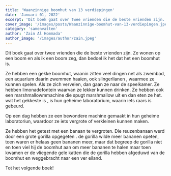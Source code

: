 ```yaml
---
title: 'Waanzinnige boomhut van 13 verdiepingen'
date: 'Januari 01, 2022'
excerpt: 'Dit boek gaat over twee vrienden die de beste vrienden zijn.'
cover_image: '/images/posts/Waanzinnige-boomhut-van-13-verdiepingen.jpeg'
category: 'samenvatten'
author: 'Zain Al Hommada'
author_image: '/images/author/zain.jpeg'
---
```


Dit boek gaat over twee vrienden die de beste vrienden zijn.
Ze wonen op een boom en als ik een boom zeg, dan bedoel ik het dat het een boomhut is.

Ze hebben een gekke boomhut, waanin zitten veel dingen net als zwembad, een aquarium daarin zwemmen haaien, ook slingerlianen , waarmee ze kunnen spelen. Als ze zich vervelen, dan gaan ze naar de speelkamer.
Ze hebben limonadefontein waarvan ze lekker kunnen drinken.
Ze hebben ook een marshmallowmmachine die spugt marshmallow uit en dan eten ze het.
wat het gekkeste is , is hun geheime laboratorium, waarin iets raars is gebeurd.

Op een dag hebben ze een bewondere machine gemaakt in hun geheime laboratoriun, waardoor ze iets vergrote of verkleinen kunnen maken.

Ze hebben het getest met een banaan te vergroten. Die reuzenbanaan werd door een grote gorilla opgegeten .
de gorilla wilde meer bananen opeten, toen waren er helaas geen bananen meer, maar dat begreep de gorilla niet en toen viel hij de boomhut aan om meer bananen te halen maar toen kwamen er de vliegende gele katten die de gorilla hebben afgeduwd van de boomhut en weggebracht naar een ver eiland.


Tot het volgende boek!